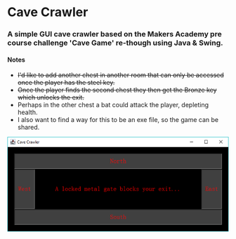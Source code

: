 # Cave Crawler
 
### A simple GUI cave crawler based on the Makers Academy pre course challenge 'Cave Game' re-though using Java & Swing.

#### Notes
- ~~I'd like to add another chest in another room that can only be accessed once the player has the steel key.~~
- ~~Once the player finds the second chest they then get the Bronze key which unlocks the exit.~~
- Perhaps in the other chest a bat could attack the player, depleting health.
- I also want to find a way for this to be an exe file, so the game can be shared.

![Gameplay](https://github.com/josephtownshend/Cave_Crawler/blob/master/images/gameplay.png)
